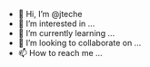 - 👋 Hi, I’m @jteche
- 👀 I’m interested in ...
- 🌱 I’m currently learning ...
- 💞️ I’m looking to collaborate on ...
- 📫 How to reach me ...

<!---
jteche/jteche is a ✨ special ✨ repository because its `README.md` (this file) appears on your GitHub profile.
You can click the Preview link to take a look at your changes.
--->


